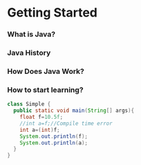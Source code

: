 # Getting Started

### What is Java?

### Java History

### How Does Java Work?

### How to start learning?

```java
class Simple {  
  public static void main(String[] args){  
    float f=10.5f;  
    //int a=f;//Compile time error  
    int a=(int)f;  
    System.out.println(f);  
    System.out.println(a);  
  }
}  
```
